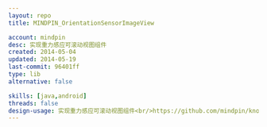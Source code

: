 ```yaml
---
layout: repo
title: MINDPIN_OrientationSensorImageView

account: mindpin
desc: 实现重力感应可滚动视图组件
created: 2014-05-04
updated: 2014-05-19
last-commit: 96401ff
type: lib
alternative: false

skills: [java,android]
threads: false
design-usage: 实现重力感应可滚动视图组件<br/>https://github.com/mindpin/knowledge-camp/wiki/%E9%87%8D%E5%8A%9B%E6%84%9F%E5%BA%94%E5%8F%AF%E6%BB%9A%E5%8A%A8%E8%A7%86%E5%9B%BE
---
```

